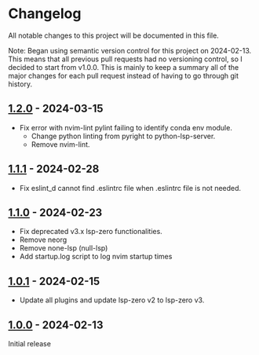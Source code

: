# Changelog

All notable changes to this project will be documented in this file.

Note: Began using semantic version control for this project on 2024-02-13.
This means that all previous pull requests had no versioning control, so
I decided to start from v1.0.0. This is mainly to keep a summary all of the major
changes for each pull request instead of having to go through git history.

## [1.2.0] - 2024-03-15

- Fix error with nvim-lint pylint failing to identify conda env module.
  - Change python linting from pyright to python-lsp-server.
  - Remove nvim-lint.

## [1.1.1] - 2024-02-28

- Fix eslint_d cannot find .eslintrc file when .eslintrc file is not needed.

## [1.1.0] - 2024-02-23

- Fix deprecated v3.x lsp-zero functionalities.
- Remove neorg
- Remove none-lsp (null-lsp)
- Add startup.log script to log nvim startup times

## [1.0.1] - 2024-02-15

- Update all plugins and update lsp-zero v2 to lsp-zero v3.

## [1.0.0] - 2024-02-13

Initial release

[1.2.0]: https://github.com/jozhw/nvim/compare/v1.1.1...v1.2.0
[1.1.1]: https://github.com/jozhw/nvim/compare/v1.1.0...v1.1.1
[1.1.0]: https://github.com/jozhw/nvim/compare/v1.0.1...v1.1.0
[1.0.1]: https://github.com/jozhw/nvim/compare/v1.0.0...v1.0.1
[1.0.0]: https://github.com/jozhw/nvim/releases/tag/v1.0.0
